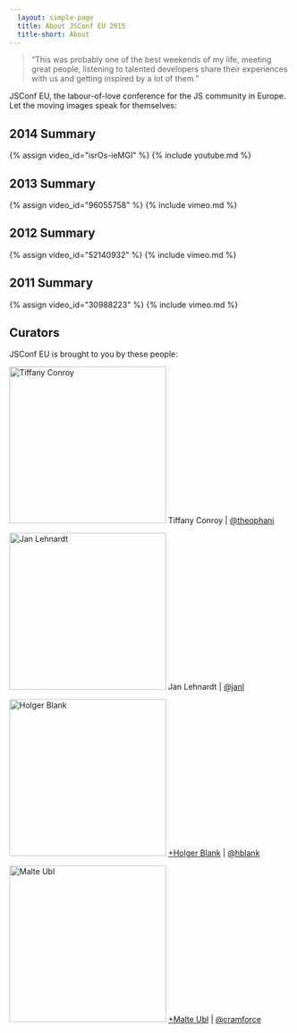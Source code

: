 ```yaml
---
  layout: simple-page
  title: About JSConf EU 2015
  title-short: About
---
```


      
> “This was probably one of the best weekends of my life, meeting great people, listening to talented developers share their experiences with us and getting inspired by a lot of them.”

JSConf EU, the labour-of-love conference for the JS community in Europe. Let the moving images speak for themselves:

## 2014 Summary
{% assign video_id="isrOs-ieMGI" %}
{% include youtube.md %}

## 2013 Summary
{% assign video_id="96055758" %}
{% include vimeo.md %}

## 2012 Summary
{% assign video_id="52140932" %}
{% include vimeo.md %}

## 2011 Summary
{% assign video_id="30988223" %}
{% include vimeo.md %}

## Curators

JSConf EU is brought to you by these people:

<p class="curator">
  <img alt='Tiffany Conroy' height='280' src='{{ site.baseurl }}/img/tiffany.jpg' width='280' />
  Tiffany Conroy |
  <a href='https://twitter.com/theophani' target='_blank'>@theophani</a>
</p>

<p class="curator">
  <img alt='Jan Lehnardt' height='280' src='{{ site.baseurl }}/img/jan.png' width='280' />
  Jan Lehnardt |
  <a href='https://twitter.com/janl' target='_blank'>@janl</a>
</p>

<p class="curator">
  <img alt='Holger Blank' height='280' src='{{ site.baseurl }}/img/holger.jpg' width='280' />
  <a href='https://plus.google.com/u/0/115780460381776595134/posts' target='_blank'>+Holger Blank</a> |
  <a href='https://twitter.com/hblank' target='_blank'>@hblank</a>
</p>

<p class="curator">
  <img alt='Malte Ubl' height='280' src='{{ site.baseurl }}/img/malte.jpg' width='280' />
  <a href='https://plus.google.com/u/0/116910304844117268718/posts' target='_blank'>+Malte Ubl</a> |
  <a href='https://twitter.com/cramforce' target='_blank'>@cramforce</a>
</p>

